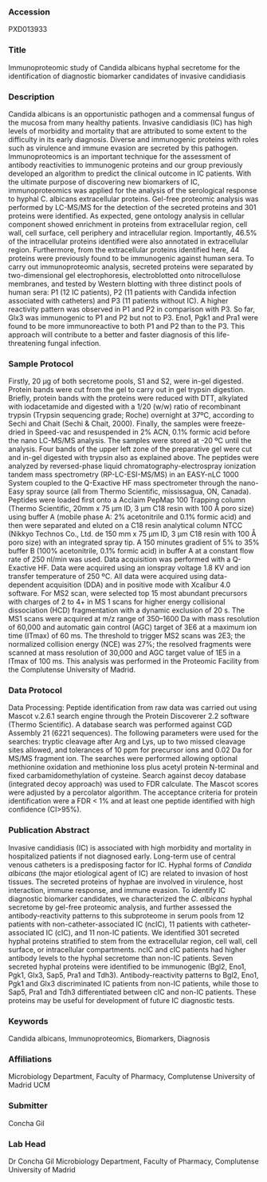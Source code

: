 ### Accession
PXD013933

### Title
Immunoproteomic study of Candida albicans hyphal secretome for the identification of diagnostic biomarker candidates of invasive candidiasis

### Description
Candida albicans is an opportunistic pathogen and a commensal fungus of the mucosa from many healthy patients. Invasive candidiasis (IC) has high levels of morbidity and mortality that are attributed to some extent to the difficulty in its early diagnosis. Diverse and immunogenic proteins with roles such as virulence and immune evasion are secreted by this pathogen. Immunoproteomics is an important technique for the assessment of antibody reactivities to immunogenic proteins and our group previously developed an algorithm to predict the clinical outcome in IC patients. With the ultimate purpose of discovering new biomarkers of IC, immunoproteomics was applied for the analysis of the serological response to hyphal C. albicans extracellular proteins. Gel-free proteomic analysis was performed by LC-MS/MS for the detection of the secreted proteins and 301 proteins were identified. As expected, gene ontology analysis in cellular component showed enrichment in proteins from extracellular region, cell wall, cell surface, cell periphery and intracellular region. Importantly, 46.5% of the intracellular proteins identified were also annotated in extracellular region. Furthermore, from the extracellular proteins identified here, 44 proteins were previously found to be immunogenic against human sera. To carry out immunoproteomic analysis, secreted proteins were separated by two-dimensional gel electrophoresis, electroblotted onto nitrocellulose membranes, and tested by Western blotting with three distinct pools of human sera: P1 (12 IC patients), P2 (11 patients with Candida infection associated with catheters) and P3 (11 patients without IC). A higher reactivity pattern was observed in P1 and P2 in comparison with P3. So far, Glx3 was immunogenic to P1 and P2 but not to P3. Eno1, Pgk1 and Pra1 were found to be more immunoreactive to both P1 and P2 than to the P3. This approach will contribute to a better and faster diagnosis of this life-threatening fungal infection.

### Sample Protocol
Firstly, 20 μg of both secretome pools, S1 and S2, were in-gel digested. Protein bands were cut from the gel to carry out in gel trypsin digestion. Briefly, protein bands with the proteins were reduced with DTT, alkylated with iodacetamide and digested with a 1/20 (w/w) ratio of recombinant trypsin (Trypsin sequencing grade; Roche) overnight at 37ºC, according to Sechi and Chait (Sechi & Chait, 2000). Finally, the samples were freeze-dried in Speed-vac and resuspended in 2% ACN, 0.1% formic acid before the nano LC-MS/MS analysis. The samples were stored at -20 ºC until the analysis. Four bands of the upper left zone of the preparative gel were cut and in-gel digested with trypsin also as explained above. The peptides were analyzed by reversed-phase liquid chromatography-electrospray ionization tandem mass spectrometry (RP-LC-ESI-MS/MS) in an EASY-nLC 1000 System coupled to the Q-Exactive HF mass spectrometer through the nano-Easy spray source (all from Thermo Scientific, mississagua, ON, Canada). Peptides were loaded first onto a Acclaim PepMap 100 Trapping column (Thermo Scientific, 20mm x 75 µm ID, 3 µm C18 resin with 100 Å poro size) using buffer A (mobile phase A: 2% acetonitrile and 0.1% formic acid) and then were separated and eluted on a C18 resin analytical column NTCC (Nikkyo Technos Co., Ltd. de 150 mm x 75 µm ID, 3 µm C18 resin with 100 Å poro size) with an integrated spray tip. A 150 minutes gradient of 5% to 35% buffer B (100% acetonitrile, 0.1% formic acid) in buffer A at a constant flow rate of 250 nl/min was used. Data acquisition was performed with a Q-Exactive HF. Data were acquired using an ionspray voltage 1.8 KV and ion transfer temperature of 250 ºC. All data were acquired using data-dependent acquisition (DDA) and in positive mode with Xcalibur 4.0 software. For MS2 scan, were selected top 15 most abundant precursors with charges of 2 to 4+ in MS 1 scans for higher energy collisional dissociation (HCD) fragmentation with a dynamic exclusion of 20 s. The MS1 scans were acquired at m/z range of 350–1600 Da with mass resolution of 60,000 and automatic gain control (AGC) target of 3E6 at a maximum ion time (ITmax) of 60 ms. The threshold to trigger MS2 scans was 2E3; the normalized collision energy (NCE) was 27%; the resolved fragments were scanned at mass resolution of 30,000 and AGC target value of 1E5 in a ITmax of 100 ms. This analysis was performed in the Proteomic Facility from the Complutense University of Madrid.

### Data Protocol
Data Processing:  Peptide identification from raw data was carried out using Mascot v.2.6.1 search engine through the Protein Discoverer 2.2 software (Thermo Scientific). A database search was performed against CGD Assembly 21 (6221 sequences). The following parameters were used for the searches: tryptic cleavage after Arg and Lys, up to two missed cleavage sites allowed, and tolerances of 10 ppm for precursor ions and 0.02 Da for MS/MS fragment ion. The searches were performed allowing optional methionine oxidation and methionine loss plus acetyl protein N-terminal and fixed carbamidomethylation of cysteine. Search against decoy database (integrated decoy approach) was used to FDR calculate. The Mascot scores were adjusted by a percolator algorithm. The acceptance criteria for protein identification were a FDR < 1% and at least one peptide identified with high confidence (CI>95%).

### Publication Abstract
Invasive candidiasis (IC) is associated with high morbidity and mortality in hospitalized patients if not diagnosed early. Long-term use of central venous catheters is a predisposing factor for IC. Hyphal forms of <i>Candida albicans</i> (the major etiological agent of IC) are related to invasion of host tissues. The secreted proteins of hyphae are involved in virulence, host interaction, immune response, and immune evasion. To identify IC diagnostic biomarker candidates, we characterized the <i>C. albicans</i> hyphal secretome by gel-free proteomic analysis, and further assessed the antibody-reactivity patterns to this subproteome in serum pools from 12 patients with non-catheter-associated IC (ncIC), 11 patients with catheter-associated IC (cIC), and 11 non-IC patients. We identified 301 secreted hyphal proteins stratified to stem from the extracellular region, cell wall, cell surface, or intracellular compartments. ncIC and cIC patients had higher antibody levels to the hyphal secretome than non-IC patients. Seven secreted hyphal proteins were identified to be immunogenic (Bgl2, Eno1, Pgk1, Glx3, Sap5, Pra1 and Tdh3). Antibody-reactivity patterns to Bgl2, Eno1, Pgk1 and Glx3 discriminated IC patients from non-IC patients, while those to Sap5, Pra1 and Tdh3 differentiated between cIC and non-IC patients. These proteins may be useful for development of future IC diagnostic tests.

### Keywords
Candida albicans, Immunoproteomics, Biomarkers, Diagnosis

### Affiliations
Microbiology Department, Faculty of Pharmacy, Complutense University of Madrid
UCM

### Submitter
Concha Gil

### Lab Head
Dr Concha Gil
Microbiology Department, Faculty of Pharmacy, Complutense University of Madrid


